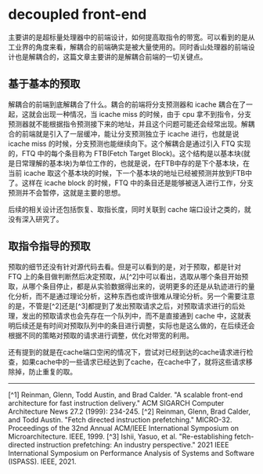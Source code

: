 # decoupled front-end

主要讲的是超标量处理器中的前端设计，如何提高取指令的带宽。可以看到的是从工业界的角度来看，解耦合的前端确实是被大量使用的。同时香山处理器的前端设计也是解耦合的，这篇文章主要讲的是解耦合前端的一切关键点。

## 基于基本的预取

解耦合的前端到底解耦合了什么。耦合的前端将分支预测器和 icache 耦合在了一起，这就会出现一种情况，当 icache miss 的时候，由于 cpu 拿不到指令，分支预测器就不能根据指令预测接下来的地址，并且这个问题可能还会经常出现。解耦合的前端就是引入了一层缓冲，能让分支预测独立于 icache 进行，也就是说 icache miss 的时候，分支预测也能继续向下。这个解耦合是通过引入 FTQ 实现的，FTQ 中的每个条目称为 FTB(Fetch Target Block)。这个结构是以基本块(就是日常理解的基本块)为单位工作的，也就是说，在FTB中存的是下个基本块，在当前 icache 取这个基本块的时候，下一个基本块的地址已经被预测并放到FTB中了。这样在 icache block 的时候，FTQ 中的条目还是能够被送入进行工作，分支预测并不会暂停，这就是主要的思想。

后续的相关设计还包括恢复、取指长度，同时关联到 cache 端口设计之类的，就没有深入研究了。

## 取指令指导的预取

预取的细节还没有针对源代码去看。但是可以看到的是，对于预取，都是针对 FTQ 上的条目做判断然后决定预取，从[^2]中可以看出，选取从哪个条目开始预取，从哪个条目停止，都是从实验数据得出来的，说明更多的还是从轨迹进行的量化分析，而不是通过理论分析，这种东西也或许很难从理论分析。另一个需要注意的是，不管是[^2]还是[^3]都提到了发出预取请求之后，对预取请求进行的后处理，发出的预取请求也会先存在一个队列中，而不是直接通到 cache 中，这就表明后续还是有时间对预取队列中的条目进行调整，实际也是这么做的，在后续还会根据不同的策略对预取的请求进行调整，优化对带宽的利用。

还有提到的就是在cache端口空闲的情况下，尝试对已经到达的cache请求进行检查，如果cache中的一些请求已经达到了cache，在cache中了，就将这些请求移除掉，防止重复的取。

---
[^1] Reinman, Glenn, Todd Austin, and Brad Calder. "A scalable front-end architecture for fast instruction delivery." ACM SIGARCH Computer Architecture News 27.2 (1999): 234-245.
[^2] Reinman, Glenn, Brad Calder, and Todd Austin. "Fetch directed instruction prefetching." MICRO-32. Proceedings of the 32nd Annual ACM/IEEE International Symposium on Microarchitecture. IEEE, 1999.
[^3] Ishii, Yasuo, et al. "Re-establishing fetch-directed instruction prefetching: An industry perspective." 2021 IEEE International Symposium on Performance Analysis of Systems and Software (ISPASS). IEEE, 2021.
